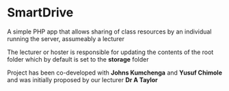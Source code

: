 # SmartDrive
A simple PHP app that allows sharing of class resources by an individual running the server, assumeably a lecturer

The lecturer or hoster is responsible for updating the contents of the root folder which by default is set to the **storage** folder

Project has been co-developed with **Johns Kumchenga** and **Yusuf Chimole** and 
was initially proposed by our lecturer  **Dr A Taylor**

